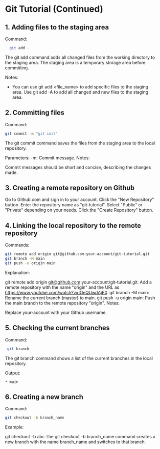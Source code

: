 # Git Tutorial (Continued)
## 1. Adding files to the staging area
Command: 
  ```bash 
    git add .
```

The git add command adds all changed files from the working directory to the staging area. The staging area is a temporary storage area before committing.

Notes:

- You can use git add <file_name> to add specific files to the staging area.
Use git add -A to add all changed and new files to the staging area.
## 2. Committing files
Command: 
```bash
git commit -m "git init"
```

The git commit command saves the files from the staging area to the local repository.

Parameters:
-m: Commit message.
Notes:

Commit messages should be short and concise, describing the changes made.
## 3. Creating a remote repository on Github
Go to Github.com and sign in to your account.
Click the "New Repository" button.
Enter the repository name as "git-tutorial".
Select "Public" or "Private" depending on your needs.
Click the "Create Repository" button.
## 4. Linking the local repository to the remote repository
Commands:
```bash
git remote add origin git@github.com:your-account/git-tutorial.git
git branch -M main
git push -u origin main
```
Explanation:

git remote add origin git@github.com:your-account/git-tutorial.git: 
Add a remote repository with the name "origin" and the URL as https://www.youtube.com/watch?v=lOeQUwdAjE0.
git branch -M main: Rename the current branch (master) to main.
git push -u origin main: Push the main branch to the remote repository "origin".
Notes:

Replace your-account with your Github username.
## 5. Checking the current branches
Command:
```bash
 git branch
```
The git branch command shows a list of the current branches in the local repository.

Output:
```
* main
```
## 6. Creating a new branch
Command: 
```bash
git checkout -b branch_name
```
Example:

git checkout -b abc
The git checkout -b branch_name command creates a new branch with the name branch_name and switches to that branch.

